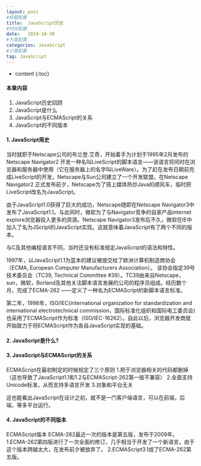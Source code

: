 ```yaml
---
layout: post
#标题配置
title:  JavaScript历史
#时间配置
date:   2019-10-30
#大类配置
categories: JavaScript
#小类配置
tag: JavaScript
---
```


* content
{:toc}

#### 本章内容
1. JavaScript历史回顾
2. JavaScript是什么
3. JavaScript与ECMAScript的关系
4. JavaScript的不同版本

#### 1. JavaScript简史

当时就职于Netscape公司的布兰登.艾奇，开始着手为计划于1995年2月发布的Netscape Navigator2 开发一种名叫LiveScript的脚本语言——该语言将同时在浏览器和服务器中使用（它在服务器上的名字叫LiveWare）。为了赶在发布日期前完成LiveScript的开发，Netscape与Sun公司建立了一个开发联盟。在Netscape Navigator2 正式发布前夕，Netscape为了搭上媒体热炒Java的顺风车，临时把LiveScript改名为JavaScript。

由于JavaScript1.0获得了巨大的成功，Netscape随即在Netscape Navigator3中发布了JavaScript1.1。与此同时，微软为了与Navigator竞争的自家产品internet explore浏览器投入更多的资源。Netscape Navigator3发布后不久，微软在IE中加入了名为JScript的JavaScript实现。这就意味着JavaScript有了两个不同的版本。

与C及其他编程语言不同，当时还没有标准规定JavaScript的语法和特性。

1997年，以JavaScript1.1为蓝本的建议被提交给了欧洲计算机制造商协会（ECMA, European Computer Manufacturers Association）。 该协会指定39号技术委员会（TC39, Technical Committee #39）。TC39由来自Netscape，sun，微软，Borland及其他关注脚本语言发展的公司的程序员组成。经历数个月，完成了ECMA-262 ——定义了一种名为ECMAScript的新脚本语言标准。

第二年，1998年，ISO/IEC(international organization for standardization and international electrotechnical commission，国际标准化组织和国际电工委员会)也采用了ECMAScript作为标准（ISO/IEC-16262）。自此以后，浏览器开发商就开始致力于将ECMAScript作为各自JavaScript实现的基础。

#### 2. JavaScript是什么?

#### 3. JavaScript与ECMAScript的关系

ECMAScript在最初制定的时候规定了三个原则
1.把于浏览器相关的代码都删掉（这也导致了JavaScript1.1和1.2与ECMAScript-262第一版不兼容）
2.全面支持Unicode标准，从而支持多语言开发
3.对象和平台无关

这也能看出JavaScript在设计之初，就不是一门客户端语言，可以在前端，后端，等多平台运行。

#### 4. JavaScript的不同版本

ECMAScript版本
ECMA-262最近一次的版本是第五版，发布于2009年。
1.ECMA-262第四版进行了一次全面的修订，几乎相当于开发了一个新语言。由于这个版本跨越太大，在发布前夕被放弃了。
2.ECMAScript3.1成了ECMA-262第五版。


